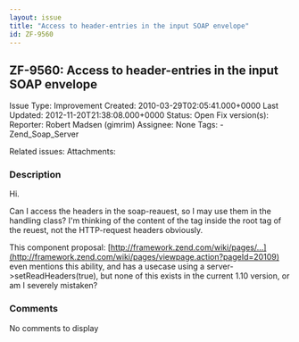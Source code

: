 ```yaml
---
layout: issue
title: "Access to header-entries in the input SOAP envelope"
id: ZF-9560
---
```


ZF-9560: Access to header-entries in the input SOAP envelope
------------------------------------------------------------

 Issue Type: Improvement Created: 2010-03-29T02:05:41.000+0000 Last Updated: 2012-11-20T21:38:08.000+0000 Status: Open Fix version(s): 
 Reporter:  Robert Madsen (gimrim)  Assignee:  None  Tags: - Zend\_Soap\_Server
 
 Related issues: 
 Attachments: 
### Description

Hi.

Can I access the headers in the soap-reauest, so I may use them in the handling class? I'm thinking of the content of the tag inside the root tag of the reuest, not the HTTP-request headers obviously.

This component proposal: [http://framework.zend.com/wiki/pages/…](http://framework.zend.com/wiki/pages/viewpage.action?pageId=20109) even mentions this ability, and has a usecase using a server->setReadHeaders(true), but none of this exists in the current 1.10 version, or am I severely mistaken?

 

 

### Comments

No comments to display